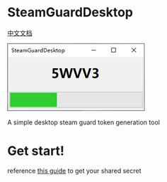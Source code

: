 # SteamGuardDesktop

[中文文档](https://github.com/taurusxin/SteamGuardDesktop/blob/master/README_zh-CN.md)

![Screenshot](https://raw.githubusercontent.com/taurusxin/SteamGuardDesktop/master/sgd-screenshot.png)

A simple desktop steam guard token generation tool

# Get start!

reference [this guide](https://github.com/SteamTimeIdler/stidler/wiki/Getting-your-%27shared_secret%27-code-for-use-with-Auto-Restarter-on-Mobile-Authentication) to get your shared secret
